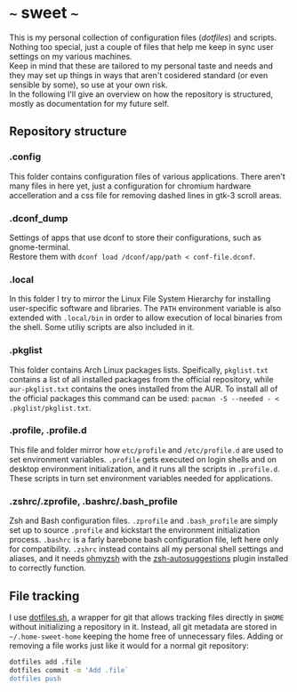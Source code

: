 # `~` sweet `~`

This is my personal collection of configuration files (*dotfiles*) and scripts. Nothing too special, just a couple of files that help me keep in sync user settings on my various machines.  
Keep in mind that these are tailored to my personal taste and needs and they may set up things in ways that aren't cosidered standard (or even sensible by some), so use  at your own risk.  
In the following I'll give an overview on how the repository is structured, mostly as documentation for my future self.

## Repository structure

### .config
This folder contains configuration files of various applications. There aren't many files in here yet, just a configuration for chromium hardware accelleration and a css file for removing dashed lines in gtk-3 scroll areas.

### .dconf_dump
Settings of apps that use dconf to store their configurations, such as gnome-terminal.  
Restore them with `dconf load /dconf/app/path < conf-file.dconf`.

### .local
In this folder I try to mirror the Linux File System Hierarchy for installing user-specific software and libraries. The `PATH` environment variable is also extended with `.local/bin` in order to allow execution of local binaries from the shell. Some utiliy scripts are also included in it.

### .pkglist
This folder contains Arch Linux packages lists. Speifically, `pkglist.txt` contains a list of all installed packages from the official repository, while `aur-pkglist.txt` contains the ones installed from the AUR. To install all of the official packages this command can be used: `pacman -S --needed - < .pkglist/pkglist.txt`.

### .profile, .profile.d
This file and folder mirror how `etc/profile` and `/etc/profile.d` are used to set environment variables. `.profile` gets executed on login shells and on desktop environment initialization, and it runs all the scripts in `.profile.d`. These scripts in turn set environment variables needed for applications.

### .zshrc/.zprofile, .bashrc/.bash_profile
Zsh and Bash configuration files. `.zprofile` and `.bash_profile` are simply set up to source `.profile` and kickstart the environment initialization process. `.bashrc` is a farly barebone bash configuration file, left here only for compatibility. `.zshrc` instead contains all my personal shell settings and aliases, and it needs [ohmyzsh](https://github.com/ohmyzsh/ohmyzsh) with the [zsh-autosuggestions](https://github.com/zsh-users/zsh-autosuggestions) plugin installed to correctly function.

## File tracking
I use [dotfiles.sh](https://github.com/eli-schwartz/dotfiles.sh.git), a wrapper for git that allows tracking files directly in `$HOME` without initializing a repository in it. Instead, all git metadata are stored in `~/.home-sweet-home` keeping the home free of unnecessary files. 
Adding or removing a file works just like it would for a normal git repository:
```bash
dotfiles add .file
dotfiles commit -m 'Add .file`
dotfiles push
```
